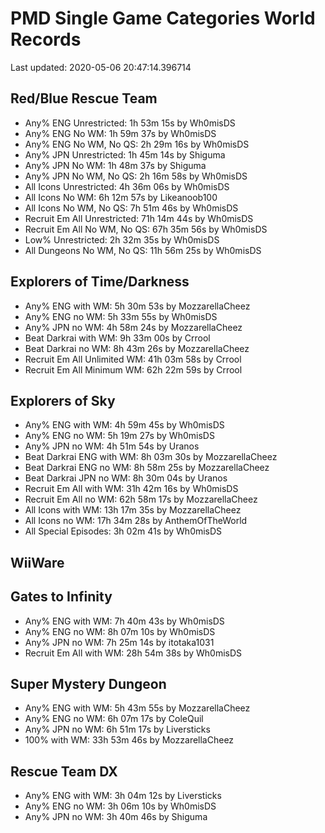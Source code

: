 # PMD Single Game Categories World Records

Last updated: 2020-05-06 20:47:14.396714

## Red/Blue Rescue Team
* Any% ENG Unrestricted: 1h 53m 15s by Wh0misDS
* Any% ENG No WM: 1h 59m 37s by Wh0misDS
* Any% ENG No WM, No QS: 2h 29m 16s by Wh0misDS
* Any% JPN Unrestricted: 1h 45m 14s by Shiguma
* Any% JPN No WM: 1h 48m 37s by Shiguma
* Any% JPN No WM, No QS: 2h 16m 58s by Wh0misDS
* All Icons Unrestricted: 4h 36m 06s by Wh0misDS
* All Icons No WM: 6h 12m 57s by Likeanoob100
* All Icons No WM, No QS: 7h 51m 46s by Wh0misDS
* Recruit Em All Unrestricted: 71h 14m 44s by Wh0misDS
* Recruit Em All No WM, No QS: 67h 35m 56s by Wh0misDS
* Low% Unrestricted: 2h 32m 35s by Wh0misDS
* All Dungeons No WM, No QS: 11h 56m 25s by Wh0misDS

## Explorers of Time/Darkness
* Any% ENG with WM: 5h 30m 53s by MozzarellaCheez
* Any% ENG no WM: 5h 33m 55s by Wh0misDS
* Any% JPN no WM: 4h 58m 24s by MozzarellaCheez
* Beat Darkrai with WM: 9h 33m 00s by Crrool
* Beat Darkrai no WM: 8h 43m 26s by MozzarellaCheez
* Recruit Em All Unlimited WM: 41h 03m 58s by Crrool
* Recruit Em All Minimum WM: 62h 22m 59s by Crrool

## Explorers of Sky
* Any% ENG with WM: 4h 59m 45s by Wh0misDS
* Any% ENG no WM: 5h 19m 27s by Wh0misDS
* Any% JPN no WM: 4h 51m 54s by Uranos
* Beat Darkrai ENG with WM: 8h 03m 30s by MozzarellaCheez
* Beat Darkrai ENG no WM: 8h 58m 25s by MozzarellaCheez
* Beat Darkrai JPN no WM: 8h 30m 04s by Uranos
* Recruit Em All with WM: 31h 42m 16s by Wh0misDS
* Recruit Em All no WM: 62h 58m 17s by MozzarellaCheez
* All Icons with WM: 13h 17m 35s by MozzarellaCheez
* All Icons no WM: 17h 34m 28s by AnthemOfTheWorld
* All Special Episodes: 3h 02m 41s by Wh0misDS

## WiiWare

## Gates to Infinity
* Any% ENG with WM: 7h 40m 43s by Wh0misDS
* Any% ENG no WM: 8h 07m 10s by Wh0misDS
* Any% JPN no WM: 7h 25m 14s by itotaka1031
* Recruit Em All with WM: 28h 54m 38s by Wh0misDS

## Super Mystery Dungeon
* Any% ENG with WM: 5h 43m 55s by MozzarellaCheez
* Any% ENG no WM: 6h 07m 17s by ColeQuil
* Any% JPN no WM: 6h 51m 17s by Liversticks
* 100% with WM: 33h 53m 46s by MozzarellaCheez

## Rescue Team DX
* Any% ENG with WM: 3h 04m 12s by Liversticks
* Any% ENG no WM: 3h 06m 10s by Wh0misDS
* Any% JPN no WM: 3h 40m 46s by Shiguma

